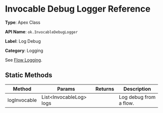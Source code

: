 # Invocable Debug Logger Reference

**Type**: Apex Class

**API Name**: `ok.InvocableDebugLogger`

**Label**: Log Debug

**Category**: Logging

See [Flow Logging](../api/flow-logging.md).

## Static Methods

| Method       | Params                   | Returns | Description            |
| ------------ | ------------------------ | ------- | ---------------------- |
| logInvocable | List<InvocableLog\> logs |         | Log debug from a flow. |

